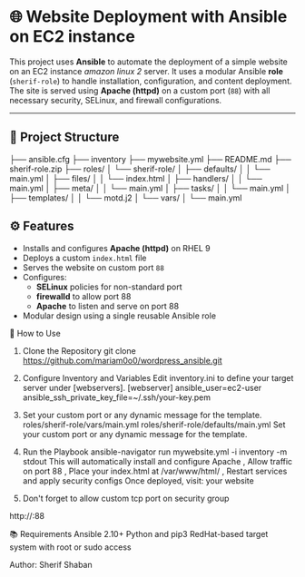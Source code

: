 # 🌐 Website Deployment with Ansible on EC2 instance 

This project uses **Ansible** to automate the deployment of a simple website on an EC2 instance *amazon linux 2* server. It uses a modular Ansible **role** (`sherif-role`) to handle installation, configuration, and content deployment. The site is served using **Apache (httpd)** on a custom port (`88`) with all necessary security, SELinux, and firewall configurations.

---

## 📁 Project Structure


├── ansible.cfg
├── inventory
├── mywebsite.yml
├── README.md
├── sherif-role.zip
├── roles/
│ └── sherif-role/
│ ├── defaults/
│ │ └── main.yml
│ ├── files/
│ │ └── index.html
│ ├── handlers/
│ │ └── main.yml
│ ├── meta/
│ │ └── main.yml
│ ├── tasks/
│ │ └── main.yml
│ ├── templates/
│ │ └── motd.j2
│ └── vars/
│ └── main.yml

## ⚙️ Features
- Installs and configures **Apache (httpd)** on RHEL 9
- Deploys a custom `index.html` file
- Serves the website on custom port `88`
- Configures:
  - **SELinux** policies for non-standard port
  - **firewalld** to allow port 88
  - **Apache** to listen and serve on port 88
- Modular design using a single reusable Ansible role

🚀 How to Use
1. Clone the Repository
git clone https://github.com/mariam0o0/wordpress_ansible.git
2. Configure Inventory and Variables
Edit inventory.ini to define your target server under [webservers].
[webserver]
<EC2-PUBLIC-IP> ansible_user=ec2-user ansible_ssh_private_key_file=~/.ssh/your-key.pem
3. Set your custom port or any dynamic message for the template.
 roles/sherif-role/vars/main.yml
roles/sherif-role/defaults/main.yml
Set your custom port or any dynamic message for the template.

4. Run the Playbook
ansible-navigator run mywebsite.yml -i inventory -m stdout 
This will automatically install and configure Apache , Allow traffic on port 88 , Place your index.html at /var/www/html/ , Restart services and apply security configs
Once deployed, visit: your website

5. Don't forget to allow custom tcp port on security group

http://<EC2-PUBLIC-IP>:88

📚 Requirements
Ansible 2.10+
Python and pip3
RedHat-based target system with root or sudo access

Author:
Sherif Shaban
